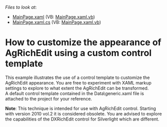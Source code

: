 <!-- default file list -->
*Files to look at*:

* [MainPage.xaml](./CS/SilverlightApplication86/MainPage.xaml) (VB: [MainPage.xaml.vb](./VB/SilverlightApplication86/MainPage.xaml.vb))
* [MainPage.xaml.cs](./CS/SilverlightApplication86/MainPage.xaml.cs) (VB: [MainPage.xaml.vb](./VB/SilverlightApplication86/MainPage.xaml.vb))
<!-- default file list end -->
# How to customize the appearance of AgRichEdit using a custom control template


<p>This example illustrates the use of a control template to customize the AgRichEdit appearance. You are free to experiment with XAML markup settings to explore to what extent the AgRichEdit can be transformed.<br />
A default control template contained in the Data\generic.xaml file is attached to the project for your reference.</p><p><strong>Note</strong>: This technique is intended for use with AgRichEdit control. Starting with version 2010 vol.2 it is considered obsolete. You are advised to explore the capabilities of the DXRichEdit control for Silverlight  which are different. </p>

<br/>


